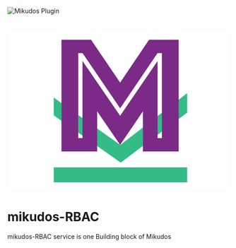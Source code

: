 ![Mikudos Plugin](https://img.shields.io/badge/MIKUDOS-Plugin-orange?style=for-the-badge&logo=appveyor)

# [![Mikudos](https://raw.githubusercontent.com/mikudos/doc/master/mikudos-logo.png)](https://mikudos.github.io/doc)

# mikudos-RBAC

mikudos-RBAC service is one Building block of Mikudos
